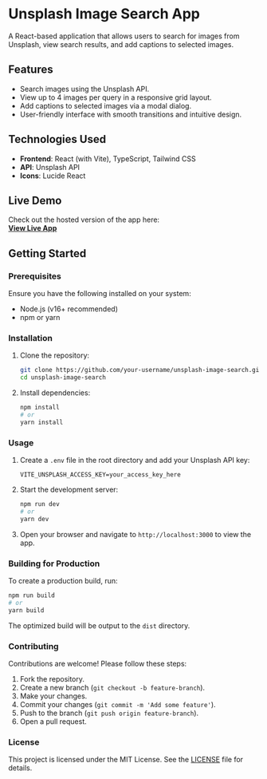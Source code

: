 # **Unsplash Image Search App**

A React-based application that allows users to search for images from Unsplash, view search results, and add captions to selected images.

## **Features**
- Search images using the Unsplash API.
- View up to 4 images per query in a responsive grid layout.
- Add captions to selected images via a modal dialog.
- User-friendly interface with smooth transitions and intuitive design.

## **Technologies Used**
- **Frontend**: React (with Vite), TypeScript, Tailwind CSS
- **API**: Unsplash API
- **Icons**: Lucide React

## **Live Demo**
Check out the hosted version of the app here:  
[**View Live App**](https://[HOSTED_LINK])

## **Getting Started**

### **Prerequisites**
Ensure you have the following installed on your system:
- Node.js (v16+ recommended)
- npm or yarn

### **Installation**
1. Clone the repository:
   ```bash
   git clone https://github.com/your-username/unsplash-image-search.git
   cd unsplash-image-search
2. Install dependencies:
    ```bash
    npm install
    # or
    yarn install
    ```

### **Usage**
1. Create a `.env` file in the root directory and add your Unsplash API key:
    ```
    VITE_UNSPLASH_ACCESS_KEY=your_access_key_here
    ```
2. Start the development server:
    ```bash
    npm run dev
    # or
    yarn dev
    ```
3. Open your browser and navigate to `http://localhost:3000` to view the app.

### **Building for Production**
To create a production build, run:
```bash
npm run build
# or
yarn build
```
The optimized build will be output to the `dist` directory.

### **Contributing**
Contributions are welcome! Please follow these steps:
1. Fork the repository.
2. Create a new branch (`git checkout -b feature-branch`).
3. Make your changes.
4. Commit your changes (`git commit -m 'Add some feature'`).
5. Push to the branch (`git push origin feature-branch`).
6. Open a pull request.

### **License**
This project is licensed under the MIT License. See the [LICENSE](LICENSE) file for details.
